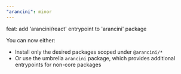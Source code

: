 ```yaml
---
"arancini": minor
---
```


feat: add 'arancini/react' entrypoint to 'arancini' package

You can now either:
- Install only the desired packages scoped under `@arancini/*`
- Or use the umbrella `arancini` package, which provides additional entrypoints for non-core packages
